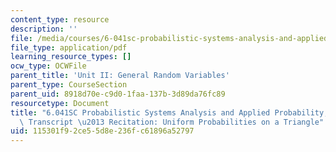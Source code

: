 ```yaml
---
content_type: resource
description: ''
file: /media/courses/6-041sc-probabilistic-systems-analysis-and-applied-probability-fall-2013/115301f92ce55d8e236fc61896a52797_MIT6_041SCF13_Uniform_Probabilities_on_a_Triangle_300k.pdf
file_type: application/pdf
learning_resource_types: []
ocw_type: OCWFile
parent_title: 'Unit II: General Random Variables'
parent_type: CourseSection
parent_uid: 8918d70e-c9d0-1faa-137b-3d89da76fc89
resourcetype: Document
title: "6.041SC Probabilistic Systems Analysis and Applied Probability, Fall 2013\
  \ Transcript \u2013 Recitation: Uniform Probabilities on a Triangle"
uid: 115301f9-2ce5-5d8e-236f-c61896a52797
---
```

